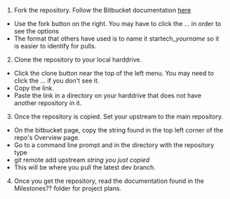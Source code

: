 1. Fork the repository. Follow the Bitbucket documentation [here](https://confluence.atlassian.com/bitbucket/forking-a-repository-221449527.html)
  
  * Use the fork button on the right. You may have to click the ... in order to see the options
  * The format that others have used is to name it startech_*yourname* so it is easier to identify for pulls.
2. Clone the repository to your local harddrive.
  
  * Click the clone button near the top of the left menu. You may need to click the ... if you don't see it.
  * Copy the link.
  * Paste the link in a directory on your harddrive that does not have another repository in it.
  
3. Once the repository is copied. Set your upstream to the main repository.
  * On the bitbucket page, copy the string found in the top left corner of the repo's Overview page.
  * Go to a command line prompt and in the directory with the repository type
  * git remote add upstream *string you just copied*
  * This will be where you pull the latest dev branch.

4. Once you get the repository, read the documentation found in the Milestones?? folder for project plans.